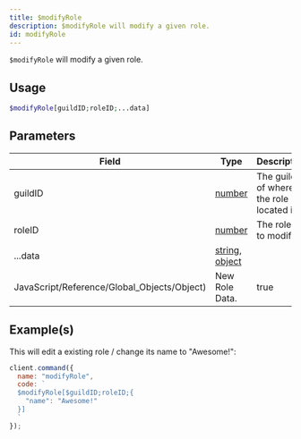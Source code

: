 ```yaml
---
title: $modifyRole
description: $modifyRole will modify a given role.
id: modifyRole
---
```


`$modifyRole` will modify a given role.

## Usage

```php
$modifyRole[guildID;roleID;...data]
```

## Parameters

| Field                                       | Type                                                                                                                                                                                                 | Description                                   | Required |
| ------------------------------------------- | ---------------------------------------------------------------------------------------------------------------------------------------------------------------------------------------------------- | --------------------------------------------- | :------: |
| guildID                                     | [number](https://developer.mozilla.org/en-US/docs/Web/JavaScript/Reference/Global_Objects/Number)                                                                                                    | The guild ID of where the role is located in. |   true   |
| roleID                                      | [number](https://developer.mozilla.org/en-US/docs/Web/JavaScript/Reference/Global_Objects/Number)                                                                                                    | The role ID to modify.                        |   true   |
| ...data                                     | [string](https://developer.mozilla.org/en-US/docs/Web/JavaScript/Reference/Global_Objects/String), [object](https://developer.mozilla.org/en-US/docs/Web/JavaScript/Reference/Global_Objects/Object) |
| JavaScript/Reference/Global_Objects/Object) | New Role Data.                                                                                                                                                                                       | true                                          |

## Example(s)

This will edit a existing role / change its name to "Awesome!":

```javascript
client.command({
  name: "modifyRole",
  code: `
  $modifyRole[$guildID;roleID;{
    "name": "Awesome!"
  }]
  `
});
```
